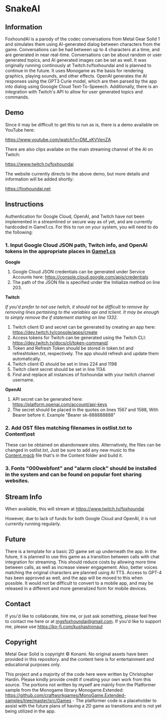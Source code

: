 # SnakeAI

## Information

FoxhoundAI is a parody of the codec conversations from Metal Gear Solid 1 and simulates them using AI-generated dialog between characters from the game. Conversations can be had between up to 4 characters at a time, and are generated in near real-time. Conversations can be about random or user generated topics, and AI generated images can be set as well. It was originally running continously at Twitch.tv/foxhoundai and is planned to continue in the future. It uses Monogame as the basis for rendering graphics, playing sounds, and other effects. OpenAI generates the AI responses using the GPT3 Curie model, which are then parsed by the app into dialog using Gooogle Cloud Text-To-Speeech. Additionally, there is an integration with Twitch's API to allow for user generated topics and commands.

## Demo

Since it may be difficult to get this to run as is, there is a demo available on YouTube here:

https://www.youtube.com/watch?v=DM_xKVVenZA

There are also clips availabe on the main streaming channel of the AI on Twitch:

https://www.twitch.tv/foxhoundai

The website currently directs to the above demo, but more details and information will be added shortly:

https://foxhoundai.net

## Instructions

Authentication for Google Cloud, OpenAI, and Twitch have not been implemented in a streamlined or secure way as of yet, and are currently hardcoded in Game1.cs. For this to run on your system, you will need to do the following:

### 1. Input Google Cloud JSON path, Twitch info, and OpenAI tokens in the appropriate places in [Game1.cs](SnakeAI/Game1.cs)

**Google**

1. Google Cloud JSON credentials can be generated under Service Accounts here: https://console.cloud.google.com/apis/credentials 
2. The path of the JSON file is specified under the Initialize method on line 203.

**Twitch**

_If you'd prefer to not use twitch, it should not be difficult to remove by removing lines pertaining to the variables api and tclient. It may be enough to simply remove the if statement starting on line 1332._

1. Twitch client ID and secret can be generated by creating an app here: https://dev.twitch.tv/console/apps/create
2. Access tokens for Twitch can be generated using the Twitch CLI: https://dev.twitch.tv/docs/cli/token-command/
3. Token and Refresh Token should be stored in token.txt and refreshtoken.txt, respectively. The app should refresh and update them automatically.
4. Twitch client ID should be set in lines 224 and 1198
5. Twitch client secret should be set in line 1134.
6. Find and replace all instances of foxhoundai with your twitch channel username.

**OpenAI**

1. API secret can be generated here: https://platform.openai.com/account/api-keys
2. The secret should be placed in the quotes on lines 1567 and 1588, With Bearer before it. Example "Bearer sk-888888888"
  
### 2. Add OST files matching filenames in ostlist.txt to Content\ost

These can be obtained on abandonware sites. Alternatively, the files can be changed in ostlist.txt, Just be sure to add any new music to the [Content.mgcb](SnakeAI/Content/Content.mgcb) file that's in the Content folder and build it.

### 3. Fonts "000webfont" and "alarm clock" should be installed in the system and can be found on popular font sharing websites.

## Stream Info

When available, this will stream at https://www.twitch.tv/foxhoundai 

However, due to lack of funds for both Google Cloud and OpenAI, it is not currently running regularly.

## Future

There is a template for a basic 2D game set up underneath the app. In the future, it is planned to use this game as a transition between calls with chat integration for streaming. This should reduce costs by allowing more time between calls, as well as increase viewer engagement. Also, better voices matching the original characters are planned using AI TTS. Access to GPT-4 has been approved as well, and the app will be moved to this when possible. It would not be difficult to convert to a mobile app, and may be released in a different and more generalized form for mobile devices.

## Contact

If you'd like to collaborate, hire me, or just ask something, please feel free to contact me here or at mgsfoxhoundai@gmail.com. If you'd like to support me, please use https://ko-fi.com/kushastronaut

## Copyright

Metal Gear Solid is copyright © Konami. No original assets have been provided in this repository. and the content here is for entertainment and educational purposes only.

This project and a majority of the code here were written by Christopher Hardin. Please kindly provide credit if creating your own work from this source. The portions not written by myself are mainly from the Platformer sample from the Monogame library Monogame.Extended: https://github.com/craftworkgames/MonoGame.Extended-samples/tree/master/src/Games - The platformer code is a placeholder to assist with the future plans of having a 2D game as transitions and is not yet being utilized in the app.

